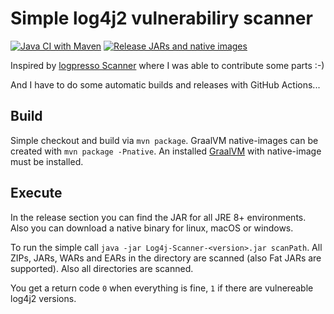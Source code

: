 # Simple log4j2 vulnerabiliry scanner

[![Java CI with Maven](https://github.com/Afrouper/Log4j-Scanner/actions/workflows/maven.yml/badge.svg)](https://github.com/Afrouper/Log4j-Scanner/actions/workflows/maven.yml)
[![Release JARs and native images](https://github.com/Afrouper/Log4j-Scanner/actions/workflows/buildAndRelease.yml/badge.svg?branch=master)](https://github.com/Afrouper/Log4j-Scanner/actions/workflows/buildAndRelease.yml)

Inspired by [logpresso Scanner](https://github.com/logpresso/CVE-2021-44228-Scanner) where I was able to contribute some parts :-)

And I have to do some automatic builds and releases with GitHub Actions...

## Build
Simple checkout and build via `mvn package`. GraalVM native-images can be created with `mvn package -Pnative`. An installed [GraalVM](https://www.graalvm.org) with native-image must be installed.

## Execute
In the release section you can find the JAR for all JRE 8+ environments. Also you can download a native binary for linux, macOS or windows.

To run the simple call `java -jar Log4j-Scanner-<version>.jar scanPath`. All ZIPs, JARs, WARs and EARs in the directory are scanned (also Fat JARs are supported). Also all directories are scanned.

You get a return code `0` when everything is fine, `1` if there are vulnereable log4j2 versions.
